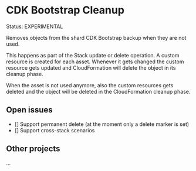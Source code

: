 # CDK Bootstrap Cleanup

Status: EXPERIMENTAL

Removes objects from the shard CDK Bootstrap backup when they are not used.

This happens as part of the Stack update or delete operation. A custom resource is created for each asset. Whenever it gets changed the custom resource gets updated and CloudFormation will delete the object in its cleanup phase. 

When the asset is not used anymore, also the custom resources gets deleted and the object will be deleted in the CloudFormation cleanup phase.


## Open issues
- [] Support permanent delete (at the moment only a delete marker is set)
- [] Support cross-stack scenarios


## Other projects
...
